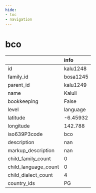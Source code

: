 ```yaml
---
hide:
- toc
- navigation
---
```

# bco
|                      | info     |
|:---------------------|:---------|
| id                   | kalu1248 |
| family_id            | bosa1245 |
| parent_id            | kalu1249 |
| name                 | Kaluli   |
| bookkeeping          | False    |
| level                | language |
| latitude             | -6.45932 |
| longitude            | 142.788  |
| iso639P3code         | bco      |
| description          | nan      |
| markup_description   | nan      |
| child_family_count   | 0        |
| child_language_count | 0        |
| child_dialect_count  | 4        |
| country_ids          | PG       |